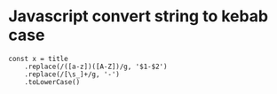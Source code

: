 # Javascript convert string to kebab case

	const x = title
		.replace(/([a-z])([A-Z])/g, '$1-$2')
		.replace(/[\s_]+/g, '-')
		.toLowerCase()
